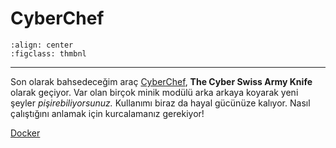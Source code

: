 # CyberChef

```{figure} assets/cc.jpg
:align: center
:figclass: thmbnl
```

---

Son olarak bahsedeceğim araç [CyberChef](https://gchq.github.io/CyberChef/),
**The Cyber Swiss Army Knife** olarak geçiyor. Var olan birçok minik modülü
arka arkaya koyarak yeni şeyler *pişirebiliyorsunuz.* Kullanımı biraz da hayal
gücünüze kalıyor. Nasıl çalıştığını anlamak için kurcalamanız gerekiyor!

[Docker](https://github.com/gchq/CyberChef/pkgs/container/cyberchef)
